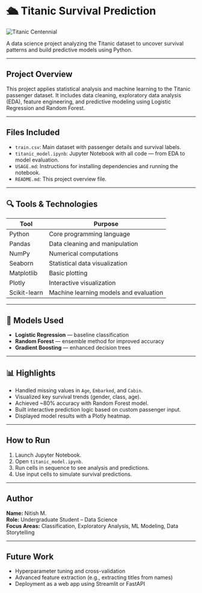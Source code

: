# 🛳️ Titanic Survival Prediction
![Titanic Centennial](https://www.usni.org/sites/default/files/styles/hero_image/public/magazine_uploads/images/ProtasioFOMA12.jpg?itok=8aFRMKPz)

A data science project analyzing the Titanic dataset to uncover survival patterns and build predictive models using Python.

---

## Project Overview

This project applies statistical analysis and machine learning to the Titanic passenger dataset. It includes data cleaning, exploratory data analysis (EDA), feature engineering, and predictive modeling using Logistic Regression and Random Forest.

---

## Files Included

- `train.csv`: Main dataset with passenger details and survival labels.
- `titanic_model.ipynb`: Jupyter Notebook with all code — from EDA to model evaluation.
- `USAGE.md`: Instructions for installing dependencies and running the notebook.
- `README.md`: This project overview file.

---

## 🔍 Tools & Technologies

| Tool           | Purpose                                |
|----------------|----------------------------------------|
| Python         | Core programming language              |
| Pandas         | Data cleaning and manipulation         |
| NumPy          | Numerical computations                 |
| Seaborn        | Statistical data visualization         |
| Matplotlib     | Basic plotting                         |
| Plotly         | Interactive visualization              |
| Scikit-learn   | Machine learning models and evaluation |

---

## 🧪 Models Used

- **Logistic Regression** — baseline classification
- **Random Forest** — ensemble method for improved accuracy
- **Gradient Boosting** — enhanced decision trees

---

## 📊 Highlights

- Handled missing values in `Age`, `Embarked`, and `Cabin`.
- Visualized key survival trends (gender, class, age).
- Achieved ~80% accuracy with Random Forest model.
- Built interactive prediction logic based on custom passenger input.
- Displayed model results with a Plotly heatmap.

---

## How to Run

1. Launch Jupyter Notebook.
2. Open `titanic_model.ipynb`.
3. Run cells in sequence to see analysis and predictions.
4. Use input cells to simulate survival predictions.

---

## Author

**Name:** Nitish M.  
**Role:** Undergraduate Student – Data Science  
**Focus Areas:** Classification, Exploratory Analysis, ML Modeling, Data Storytelling

---

## Future Work

- Hyperparameter tuning and cross-validation
- Advanced feature extraction (e.g., extracting titles from names)
- Deployment as a web app using Streamlit or FastAPI
